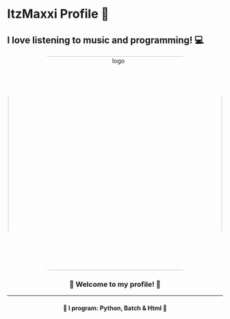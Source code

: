 # ItzMaxxi Profile 💮
## I love listening to music and programming! 💻


<div align="middle" alt="card">
  <img style="border-radius:20%" src="https://cdn.discordapp.com/attachments/967865025698078872/969041555035914250/template_2.png" alt="logo" width="500px"> 
  <h3> 🍥 Welcome to my profile! 🍥 </h3>
  <hr>
  <h4> 🔮 I program: <b>Python, Batch & Html</b> 🔮</h4>
</div>


